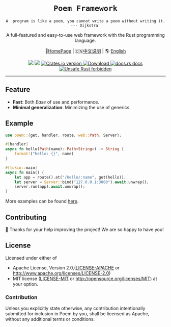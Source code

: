 <h1 align="center"><code>Poem Framework</code></h1>

<p align="center"><code>A  program is like a poem, you cannot write a poem without writing it. --- Dijkstra </code></p>
<p align="center"> A full-featured and easy-to-use web framework with the Rust programming language.</p>
<p align="center">
    🏡<a href="https://poem-web.github.io/" target="_blank">HomePage</a> | 
    🇨🇳<a href="https://github.com/poem-web/poem/blob/master/readme_cn.md" target="_blank">中文说明</a> |
    🌎 <a href="https://github.com/poem-web/poem/blob/master/README.md">English</a>
</p>
<div align="center">
  <!-- CI -->
  <img src="https://github.com/poem-web/poem/workflows/CI/badge.svg" />
  <!-- codecov -->
  <img src="https://codecov.io/gh/poem-web/poem/branch/master/graph/badge.svg" />
  <!-- Crates version -->
  <a href="https://crates.io/crates/poem">
    <img src="https://img.shields.io/crates/v/poem.svg?style=flat-square"
    alt="Crates.io version" />
  </a>
  <!-- Downloads -->
  <a href="https://crates.io/crates/poem">
    <img src="https://img.shields.io/crates/d/poem.svg?style=flat-square"
      alt="Download" />
  </a>
  <!-- docs.rs docs -->
  <a href="https://docs.rs/poem">
    <img src="https://img.shields.io/badge/docs-latest-blue.svg?style=flat-square"
      alt="docs.rs docs" />
  </a>
  <a href="https://github.com/rust-secure-code/safety-dance/">
    <img src="https://img.shields.io/badge/unsafe-forbidden-success.svg?style=flat-square"
      alt="Unsafe Rust forbidden" />
  </a>
</div>

***

## Feature

* **Fast**: Both _Ease_ of use and performance.
* **Minimal generalization**: Minimizing the use of generics.

## Example

```rust
use poem::{get, handler, route, web::Path, Server};

#[handler]
async fn hello(Path(name): Path<String>) -> String {
    format!("hello: {}", name)
}

#[tokio::main]
async fn main() {
    let app = route().at("/hello/:name", get(hello));
    let server = Server::bind("127.0.0.1:3000").await.unwrap();
    server.run(app).await.unwrap();
}
```

More examples can be found [here][examples]. 

[examples]: https://github.com/poem-web/poem/tree/master/examples

## Contributing

:balloon: Thanks for your help improving the project! We are so happy to have you! 


## License

Licensed under either of

* Apache License, Version 2.0,([LICENSE-APACHE](./LICENSE-APACHE) or http://www.apache.org/licenses/LICENSE-2.0)
* MIT license ([LICENSE-MIT](./LICENSE-MIT) or http://opensource.org/licenses/MIT)
  at your option.

### Contribution

Unless you explicitly state otherwise, any contribution intentionally submitted for inclusion in Poem by you, shall be licensed as Apache, without any additional terms or conditions.
